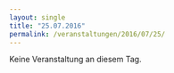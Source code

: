 ```yaml
---
layout: single
title: "25.07.2016"
permalink: /veranstaltungen/2016/07/25/
---
```


Keine Veranstaltung an diesem Tag.
